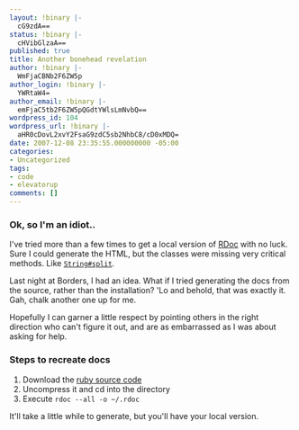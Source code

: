 ```yaml
---
layout: !binary |-
  cG9zdA==
status: !binary |-
  cHVibGlzaA==
published: true
title: Another bonehead revelation
author: !binary |-
  WmFjaCBNb2F6ZW5p
author_login: !binary |-
  YWRtaW4=
author_email: !binary |-
  emFjaC5tb2F6ZW5pQGdtYWlsLmNvbQ==
wordpress_id: 104
wordpress_url: !binary |-
  aHR0cDovL2xvY2FsaG9zdC5sb2NhbC8/cD0xMDQ=
date: 2007-12-08 23:35:55.000000000 -05:00
categories:
- Uncategorized
tags:
- code
- elevatorup
comments: []
---
```

### Ok, so I'm an idiot..

I've tried more than a few times to get a local version of [RDoc](http://ruby-doc.org/core/) with no luck. Sure I could generate the HTML, but the classes were missing very critical methods. Like [`String#split`](http://ruby-doc.org/core/classes/String.html#M000818).

Last night at Borders, I had an idea. What if I tried generating the docs from the source, rather than the installation? 'Lo and behold, that was exactly it. Gah, chalk another one up for me.

Hopefully I can garner a little respect by pointing others in the right direction who can't figure it out, and are as embarrassed as I was about asking for help. 

### Steps to recreate docs

1. Download the [ruby source code](http://www.ruby-lang.org/en/downloads/)
1. Uncompress it and cd into the directory
1. Execute `rdoc --all -o ~/.rdoc`

It'll take a little while to generate, but you'll have your local version.
